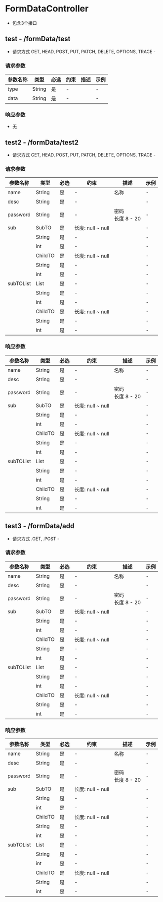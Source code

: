 
# FormDataController
* 包含3个接口

## test - /formData/test
* 请求方式 GET, HEAD, POST, PUT, PATCH, DELETE, OPTIONS, TRACE - 

### **请求参数**
| 参数名称 | 类型  | 必选  | 约束  | 描述  | 示例  |
|------|-----|-----|-----|-----|-----|
|type|String|是|-||-|
|data|String|是|-||-|

### **响应参数**
* 无

## test2 - /formData/test2
* 请求方式 GET, HEAD, POST, PUT, PATCH, DELETE, OPTIONS, TRACE - 

### **请求参数**
| 参数名称 | 类型  | 必选  | 约束  | 描述  | 示例  |
|------|-----|-----|-----|-----|-----|
|name|String|是|-|名称|-|
|desc|String|是|-||-|
|password|String|是|-|密码<br>长度 8 - 20|-|
|sub|SubTO|是|长度: null ~ null||-|
||String|是|-||-|
||int|是|-||-|
||ChildTO|是|长度: null ~ null||-|
|&nbsp;&nbsp;&nbsp;&nbsp;&nbsp;&nbsp;&nbsp;&nbsp;|String|是|-||-|
|&nbsp;&nbsp;&nbsp;&nbsp;&nbsp;&nbsp;&nbsp;&nbsp;|int|是|-||-|
|subTOList|List|是|-||-|
|&nbsp;&nbsp;&nbsp;&nbsp;&nbsp;&nbsp;&nbsp;&nbsp;|String|是|-||-|
|&nbsp;&nbsp;&nbsp;&nbsp;&nbsp;&nbsp;&nbsp;&nbsp;|int|是|-||-|
|&nbsp;&nbsp;&nbsp;&nbsp;&nbsp;&nbsp;&nbsp;&nbsp;|ChildTO|是|长度: null ~ null||-|
|&nbsp;&nbsp;&nbsp;&nbsp;&nbsp;&nbsp;&nbsp;&nbsp;&nbsp;&nbsp;&nbsp;&nbsp;&nbsp;&nbsp;&nbsp;&nbsp;|String|是|-||-|
|&nbsp;&nbsp;&nbsp;&nbsp;&nbsp;&nbsp;&nbsp;&nbsp;&nbsp;&nbsp;&nbsp;&nbsp;&nbsp;&nbsp;&nbsp;&nbsp;|int|是|-||-|

### **响应参数**
| 参数名称 | 类型  | 必选  | 约束  | 描述  | 示例  |
|------|-----|-----|-----|-----|-----|
|name|String|是|-|名称|-|
|desc|String|是|-||-|
|password|String|是|-|密码<br>长度 8 - 20|-|
|sub|SubTO|是|长度: null ~ null||-|
||String|是|-||-|
||int|是|-||-|
||ChildTO|是|长度: null ~ null||-|
|&nbsp;&nbsp;&nbsp;&nbsp;&nbsp;&nbsp;&nbsp;&nbsp;|String|是|-||-|
|&nbsp;&nbsp;&nbsp;&nbsp;&nbsp;&nbsp;&nbsp;&nbsp;|int|是|-||-|
|subTOList|List|是|-||-|
|&nbsp;&nbsp;&nbsp;&nbsp;&nbsp;&nbsp;&nbsp;&nbsp;|String|是|-||-|
|&nbsp;&nbsp;&nbsp;&nbsp;&nbsp;&nbsp;&nbsp;&nbsp;|int|是|-||-|
|&nbsp;&nbsp;&nbsp;&nbsp;&nbsp;&nbsp;&nbsp;&nbsp;|ChildTO|是|长度: null ~ null||-|
|&nbsp;&nbsp;&nbsp;&nbsp;&nbsp;&nbsp;&nbsp;&nbsp;&nbsp;&nbsp;&nbsp;&nbsp;&nbsp;&nbsp;&nbsp;&nbsp;|String|是|-||-|
|&nbsp;&nbsp;&nbsp;&nbsp;&nbsp;&nbsp;&nbsp;&nbsp;&nbsp;&nbsp;&nbsp;&nbsp;&nbsp;&nbsp;&nbsp;&nbsp;|int|是|-||-|

## test3 - /formData/add
* 请求方式 .GET, .POST - 

### **请求参数**
| 参数名称 | 类型  | 必选  | 约束  | 描述  | 示例  |
|------|-----|-----|-----|-----|-----|
|name|String|是|-|名称|-|
|desc|String|是|-||-|
|password|String|是|-|密码<br>长度 8 - 20|-|
|sub|SubTO|是|长度: null ~ null||-|
||String|是|-||-|
||int|是|-||-|
||ChildTO|是|长度: null ~ null||-|
|&nbsp;&nbsp;&nbsp;&nbsp;&nbsp;&nbsp;&nbsp;&nbsp;|String|是|-||-|
|&nbsp;&nbsp;&nbsp;&nbsp;&nbsp;&nbsp;&nbsp;&nbsp;|int|是|-||-|
|subTOList|List|是|-||-|
|&nbsp;&nbsp;&nbsp;&nbsp;&nbsp;&nbsp;&nbsp;&nbsp;|String|是|-||-|
|&nbsp;&nbsp;&nbsp;&nbsp;&nbsp;&nbsp;&nbsp;&nbsp;|int|是|-||-|
|&nbsp;&nbsp;&nbsp;&nbsp;&nbsp;&nbsp;&nbsp;&nbsp;|ChildTO|是|长度: null ~ null||-|
|&nbsp;&nbsp;&nbsp;&nbsp;&nbsp;&nbsp;&nbsp;&nbsp;&nbsp;&nbsp;&nbsp;&nbsp;&nbsp;&nbsp;&nbsp;&nbsp;|String|是|-||-|
|&nbsp;&nbsp;&nbsp;&nbsp;&nbsp;&nbsp;&nbsp;&nbsp;&nbsp;&nbsp;&nbsp;&nbsp;&nbsp;&nbsp;&nbsp;&nbsp;|int|是|-||-|

### **响应参数**
| 参数名称 | 类型  | 必选  | 约束  | 描述  | 示例  |
|------|-----|-----|-----|-----|-----|
|name|String|是|-|名称|-|
|desc|String|是|-||-|
|password|String|是|-|密码<br>长度 8 - 20|-|
|sub|SubTO|是|长度: null ~ null||-|
||String|是|-||-|
||int|是|-||-|
||ChildTO|是|长度: null ~ null||-|
|&nbsp;&nbsp;&nbsp;&nbsp;&nbsp;&nbsp;&nbsp;&nbsp;|String|是|-||-|
|&nbsp;&nbsp;&nbsp;&nbsp;&nbsp;&nbsp;&nbsp;&nbsp;|int|是|-||-|
|subTOList|List|是|-||-|
|&nbsp;&nbsp;&nbsp;&nbsp;&nbsp;&nbsp;&nbsp;&nbsp;|String|是|-||-|
|&nbsp;&nbsp;&nbsp;&nbsp;&nbsp;&nbsp;&nbsp;&nbsp;|int|是|-||-|
|&nbsp;&nbsp;&nbsp;&nbsp;&nbsp;&nbsp;&nbsp;&nbsp;|ChildTO|是|长度: null ~ null||-|
|&nbsp;&nbsp;&nbsp;&nbsp;&nbsp;&nbsp;&nbsp;&nbsp;&nbsp;&nbsp;&nbsp;&nbsp;&nbsp;&nbsp;&nbsp;&nbsp;|String|是|-||-|
|&nbsp;&nbsp;&nbsp;&nbsp;&nbsp;&nbsp;&nbsp;&nbsp;&nbsp;&nbsp;&nbsp;&nbsp;&nbsp;&nbsp;&nbsp;&nbsp;|int|是|-||-|

